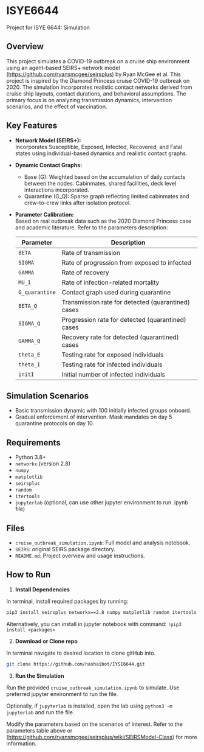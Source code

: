 # ISYE6644  
Project for ISYE 6644: Simulation

## Overview

This project simulates a COVID-19 outbreak on a cruise ship environment using an agent-based SEIRS+ network model (https://github.com/ryansmcgee/seirsplus) by Ryan McGee et al. This project is inspired by the Diamond Princess cruise COVID-19 outbreak on 2020. The simulation incorporates realistic contact networks derived from cruise ship layouts, contact durations, and behavioral assumptions. The primary focus is on analyzing transmission dynamics, intervention scenarios, and the effect of vaccination.

## Key Features

- **Network Model (SEIRS+):**  
  Incorporates Susceptible, Exposed, Infected, Recovered, and Fatal states using individual-based dynamics and realistic contact graphs.

- **Dynamic Contact Graphs:**  
  - Base (G): Weighted based on the accumulation of daily contacts between the nodes. Cabinmates, shared facilities, deck level interactions incorporated.   
  - Quarantine (G_Q): Sparse graph reflecting limited cabinmates and crew-to-crew links after isolation protocol. 

- **Parameter Calibration:**  
  Based on real outbreak data such as the 2020 Diamond Princess case and academic literature. Refer to the parameters description:

  
    | Parameter   | Description                                       |
    |-------------|---------------------------------------------------|
    | `BETA`        | Rate of transmission                              |
    | `SIGMA`     | Rate of progression from exposed to infected      |
    | `GAMMA`     | Rate of recovery                                  |
    | `MU_I`      | Rate of infection-related mortality               |
    | `G_quarantine` | Contact graph used during quarantine           |
    | `BETA_Q`    | Transmission rate for detected (quarantined) cases|
    | `SIGMA_Q`   | Progression rate for detected (quarantined) cases |
    | `GAMMA_Q`   | Recovery rate for detected (quarantined) cases    |
    | `theta_E`   | Testing rate for exposed individuals              |
    | `theta_I`   | Testing rate for infected individuals             |
    | `initI`   | Initial number of infected individuals             |


## Simulation Scenarios

- Basic transmission dynamic with 100 initially infected groups onboard.
- Gradual enforcement of intervention. Mask mandates on day 5 quarantine protocols on day 10. 



## Requirements

- Python 3.8+
- `networkx` (version 2.8)
- `numpy`
- `matplotlib`
- `seirsplus` 
- `random`
- `itertools`
- `jupyterlab` (optional, can use other jupyter environment to run .ipynb file)

## Files

- `cruise_outbreak_simulation.ipynb`: Full model and analysis notebook.
- `SEIRS`: original SEIRS package directory.
- `README.md`: Project overview and usage instructions.

## How to Run

1. **Install Dependencies** 

In terminal, install required packages by running:
```bash
pip3 install seirsplus networkx==2.8 numpy matplotlib random itertools
```
Alternatively, you can install in jupyter notebook with command: `!pip3 install <packages>`

2. **Download or Clone repo**

In terminal navigate to desired location to clone gitHub into.
```bash 
git clone https://github.com/nashaibot/IYSE6644.git
```

3. **Run the Simulation**

Run the provided `cruise_outbreak_simulation.ipynb` to simulate. Use preferred jupyter environment to run the file. 

Optionally, if `jupyterlab` is installed, open the lab using `python3 -m jupyterlab` and run the file. 

Modify the parameters based on the scenarios of interest. Refer to the parameters table above or (https://github.com/ryansmcgee/seirsplus/wiki/SEIRSModel-Class) for more information. 


